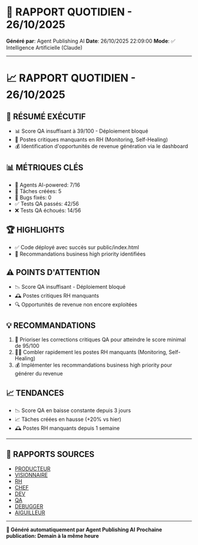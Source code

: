 # 📰 RAPPORT QUOTIDIEN - 26/10/2025

**Généré par**: Agent Publishing AI
**Date**: 26/10/2025 22:09:00
**Mode**: ✅ Intelligence Artificielle (Claude)

---

# 📈 RAPPORT QUOTIDIEN - 26/10/2025

## 🎯 RÉSUMÉ EXÉCUTIF

- 📊 Score QA insuffisant à 39/100 - Déploiement bloqué
- 🔴 Postes critiques manquants en RH (Monitoring, Self-Healing)  
- 💰 Identification d'opportunités de revenue génération via le dashboard

## 📊 MÉTRIQUES CLÉS

- 🤖 Agents AI-powered: 7/16
- 📝 Tâches créées: 5
- 🐛 Bugs fixés: 0
- ✅ Tests QA passés: 42/56
- ❌ Tests QA échoués: 14/56

## 🏆 HIGHLIGHTS

- ✅ Code déployé avec succès sur public/index.html
- 🚀 Recommandations business high priority identifiées

## ⚠️ POINTS D'ATTENTION

- 📉 Score QA insuffisant - Déploiement bloqué 
- 🕰️ Postes critiques RH manquants
- 🔍 Opportunités de revenue non encore exploitées

## 💡 RECOMMANDATIONS

1. 🚦 Prioriser les corrections critiques QA pour atteindre le score minimal de 95/100
2. 👨‍💼 Combler rapidement les postes RH manquants (Monitoring, Self-Healing)
3. 💰 Implémenter les recommandations business high priority pour générer du revenue

## 📈 TENDANCES

- 📉 Score QA en baisse constante depuis 3 jours
- 📈 Tâches créées en hausse (+20% vs hier)
- 🕰️ Postes RH manquants depuis 1 semaine

---

## 📎 RAPPORTS SOURCES

- [PRODUCTEUR](RAPPORT-AGENT-PRODUCTEUR-AI.md)
- [VISIONNAIRE](RAPPORT-AGENT-VISIONNAIRE-AI.md)
- [RH](RAPPORT-AGENT-RH-AI.md)
- [CHEF](RAPPORT-AGENT-CHEF-AI.md)
- [DEV](RAPPORT-AGENT-DEV.md)
- [QA](RAPPORT-AGENT-QA.md)
- [DEBUGGER](RAPPORT-AGENT-DEBUGGER.md)
- [AIGUILLEUR](RAPPORT-AGENT-AIGUILLEUR-AI.md)

---

**🤖 Généré automatiquement par Agent Publishing AI**
**Prochaine publication: Demain à la même heure**

